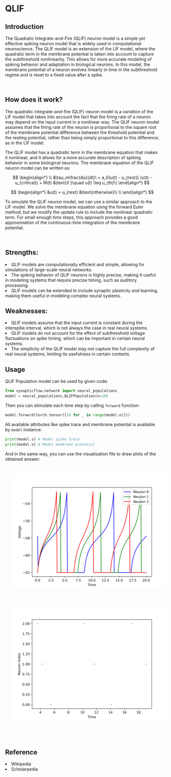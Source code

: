 <script type="text/javascript" src="https://www.maths.nottingham.ac.uk/plp/pmadw/LaTeXMathML.js"></script>
<script src='https://cdnjs.cloudflare.com/ajax/libs/mathjax/2.7.4/MathJax.js?config=default'></script>


# QLIF

## Introduction
The Quadratic Integrate-and-Fire (QLIF) neuron model is a simple yet effective spiking neuron model that is widely used in computational neuroscience. The QLIF model is an extension of the LIF model, where the quadratic term in the membrane potential is taken into account to capture the subthreshold nonlinearity. This allows for more accurate modeling of spiking behavior and adaptation in biological neurons. In this model, the membrane potential of a neuron evolves linearly in time in the subthreshold regime and is reset to a fixed value after a spike.


<br>

## How does it work?
The quadratic integrate-and-fire (QLIF) neuron model is a variation of the LIF model that takes into account the fact that the firing rate of a neuron may depend on the input current in a nonlinear way. The QLIF neuron model assumes that the firing rate of the neuron is proportional to the square root of the membrane potential difference between the threshold potential and the resting potential, rather than being simply proportional to this difference, as in the LIF model.

The QLIF model has a quadratic term in the membrane equation that makes it nonlinear, and it allows for a more accurate description of spiking behavior in some biological neurons. The membrane equation of the QLIF neuron model can be written as:

$$
\begin{align*}
\\
&\tau_m\frac{du}{dt}\ = a_0(u(t) - u_{rest}) (u(t) - u_{critical}) + RI(t) &\text{if }\quad u(t) \leq u_{th}\\
\end{align*}
$$

$$
\begin{align*}
&u(t) = u_{rest} &\text{otherwise}\\
\\
\end{align*}
$$

To simulate the QLIF neuron model, we can use a similar approach to the LIF model. We solve the membrane equation using the forward Euler method, but we modify the update rule to include the nonlinear quadratic term. For small enough time steps, this approach provides a good approximation of the continuous-time integration of the membrane potential.

<br>

## Strengths:
<li>QLIF models are computationally efficient and simple, allowing for simulations of large-scale neural networks.

<li>The spiking behavior of QLIF neurons is highly precise, making it useful in modeling systems that require precise timing, such as auditory processing.

<li>QLIF models can be extended to include synaptic plasticity and learning, making them useful in modeling complex neural systems.

<br>

## Weaknesses:
<li>QLIF models assume that the input current is constant during the interspike interval, which is not always the case in real neural systems.

<li>QLIF models do not account for the effect of subthreshold voltage fluctuations on spike timing, which can be important in certain neural systems.

<li>The simplicity of the QLIF model may not capture the full complexity of real neural systems, limiting its usefulness in certain contexts.

<br>

## Usage

 QLIF Population model can be used by given code:
 ```python
 from synapticflow.network import neural_populations
 model = neural_populations.QLIFPopulation(n=10)
 ```

 Then you can stimulate each time step by calling `forward` function:
 ```python
 model.forward(torch.tensor([10 for _ in range(model.n)]))
 ```

 All available attributes like spike trace and membrane potential is available by `model` instance:
 ```python
 print(model.s) # Model spike trace
 print(model.v) # Model membrane potential
 ```

And in the same way, you can use the visualization file to draw plots of the obtained answer:

<p align="center">
  <img src="_static/QLIF-v.svg" alt="Voltage Plot" style="width: 600px; padding: 25px;"/>
  <img src="_static/QLIF-s.svg" alt="Raster Plot" style="width: 600px; padding: 25px;"/>
</p>

<br>

## Reference
<li> Wikipedia
<li> Scholarpedia
